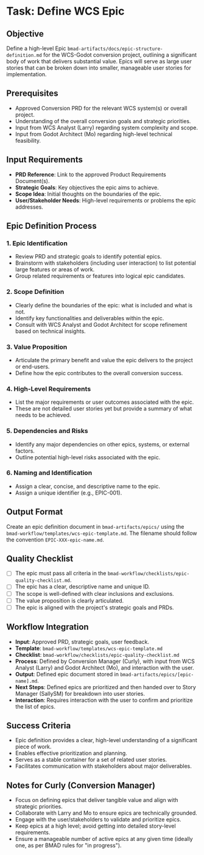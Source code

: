 # Task: Define WCS Epic

## Objective
Define a high-level Epic `bmad-artifacts/docs/epic-structure-definition.md` for the WCS-Godot conversion project, outlining a significant body of work that delivers substantial value. Epics will serve as large user stories that can be broken down into smaller, manageable user stories for implementation.

## Prerequisites
- Approved Conversion PRD for the relevant WCS system(s) or overall project.
- Understanding of the overall conversion goals and strategic priorities.
- Input from WCS Analyst (Larry) regarding system complexity and scope.
- Input from Godot Architect (Mo) regarding high-level technical feasibility.

## Input Requirements
- **PRD Reference**: Link to the approved Product Requirements Document(s).
- **Strategic Goals**: Key objectives the epic aims to achieve.
- **Scope Idea**: Initial thoughts on the boundaries of the epic.
- **User/Stakeholder Needs**: High-level requirements or problems the epic addresses.

## Epic Definition Process

### 1. Epic Identification
- Review PRD and strategic goals to identify potential epics.
- Brainstorm with stakeholders (including user interaction) to list potential large features or areas of work.
- Group related requirements or features into logical epic candidates.

### 2. Scope Definition
- Clearly define the boundaries of the epic: what is included and what is not.
- Identify key functionalities and deliverables within the epic.
- Consult with WCS Analyst and Godot Architect for scope refinement based on technical insights.

### 3. Value Proposition
- Articulate the primary benefit and value the epic delivers to the project or end-users.
- Define how the epic contributes to the overall conversion success.

### 4. High-Level Requirements
- List the major requirements or user outcomes associated with the epic.
- These are not detailed user stories yet but provide a summary of what needs to be achieved.

### 5. Dependencies and Risks
- Identify any major dependencies on other epics, systems, or external factors.
- Outline potential high-level risks associated with the epic.

### 6. Naming and Identification
- Assign a clear, concise, and descriptive name to the epic.
- Assign a unique identifier (e.g., EPIC-001).

## Output Format

Create an epic definition document in `bmad-artifacts/epics/` using the `bmad-workflow/templates/wcs-epic-template.md`. The filename should follow the convention `EPIC-XXX-epic-name.md`.

## Quality Checklist
- [ ] The epic must pass all criteria in the `bmad-workflow/checklists/epic-quality-checklist.md`.
- [ ] The epic has a clear, descriptive name and unique ID.
- [ ] The scope is well-defined with clear inclusions and exclusions.
- [ ] The value proposition is clearly articulated.
- [ ] The epic is aligned with the project's strategic goals and PRDs.

## Workflow Integration
- **Input**: Approved PRD, strategic goals, user feedback.
- **Template**: `bmad-workflow/templates/wcs-epic-template.md`
- **Checklist**: `bmad-workflow/checklists/epic-quality-checklist.md`
- **Process**: Defined by Conversion Manager (Curly), with input from WCS Analyst (Larry) and Godot Architect (Mo), and interaction with the user.
- **Output**: Defined epic document stored in `bmad-artifacts/epics/[epic-name].md`.
- **Next Steps**: Defined epics are prioritized and then handed over to Story Manager (SallySM) for breakdown into user stories.
- **Interaction**: Requires interaction with the user to confirm and prioritize the list of epics.

## Success Criteria
- Epic definition provides a clear, high-level understanding of a significant piece of work.
- Enables effective prioritization and planning.
- Serves as a stable container for a set of related user stories.
- Facilitates communication with stakeholders about major deliverables.

## Notes for Curly (Conversion Manager)
- Focus on defining epics that deliver tangible value and align with strategic priorities.
- Collaborate with Larry and Mo to ensure epics are technically grounded.
- Engage with the user/stakeholders to validate and prioritize epics.
- Keep epics at a high level; avoid getting into detailed story-level requirements.
- Ensure a manageable number of active epics at any given time (ideally one, as per BMAD rules for "in progress").
